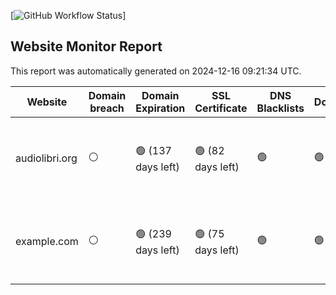 

[![GitHub Workflow Status](https://github.com/fabriziosalmi/websites-monitor/actions/workflows/create-report.yml/badge.svg)]

## Website Monitor Report

This report was automatically generated on 2024-12-16 09:21:34 UTC.

| Website | Domain breach | Domain Expiration | SSL Certificate | DNS Blacklists | DomainsBlacklists | HSTS | XSS Protection | Redirect chains | Pagespeed | Load Time | Rate Limiting | CDN | Brotli | Deprecated Libraries | Client Rendering | Mixed Content | Content-Type | i18n | FLoC | AMP | Robots.txt | Sitemap | Favicon | Alt Tags | Open Graph | Semantic Markup | Ad Tracking | WHOIS Privacy | Privacy Exposure |
|---------|---|---|---|---|---|---|---|---|---|---|---|---|---|---|---|---|---|---|---|---|---|---|---|---|---|---|---|---|---|
audiolibri.org | ⚪ | 🟢 (137 days left) | 🟢 (82 days left) | 🟢 | 🟢 | 🟢 | 🟢 | 🟢 | 0 | 🟢 | {'status': '⚪ Error occurred', 'status_codes': [], 'error': "Invalid URL 'https:audiolibri.org': No host supplied"} | ⚪ | 🟢 | 🟢 | 🔴 | 🔴 | 🟢 | ⚪ | 🔴 | 🔴 | ⚪ | 🔴 | 🟢 | 🔴 | 🔴 | 🔴 | 🟢 | 🟢 | 🔴 |
example.com | ⚪ | 🟢 (239 days left) | 🟢 (75 days left) | 🟢 | 🟢 | 🔴 | 🔴 | 🟢 | 100 | 🟢 | {'status': '⚪ Error occurred', 'status_codes': [], 'error': "Invalid URL 'https:example.com': No host supplied"} | ⚪ | 🔴 | 🟢 | 🟢 | 🟢 | 🟢 | ⚪ | 🔴 | 🔴 | ⚪ | 🔴 | 🔴 | 🟢 | 🔴 | 🔴 | 🟢 | 🔴 | 🟢 |
